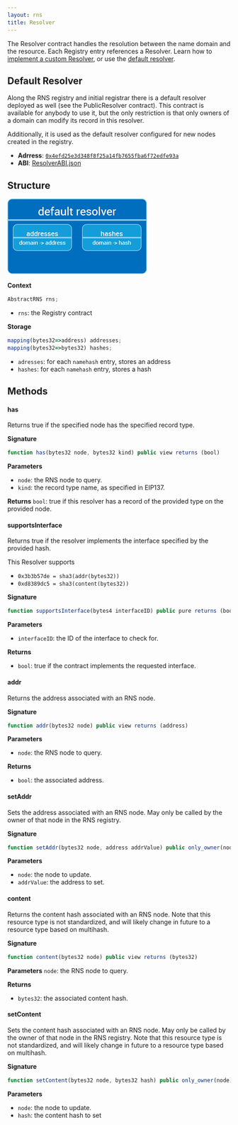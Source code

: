```yaml
---
layout: rns
title: Resolver
---
```


The Resolver contract handles the resolution between the name domain and the resource. Each Registry entry references a Resolver. Learn how to [implement a custom Resolver](/Operation/Resolve-a-name/#custom-resolver), or use the [default resolver](#default-resolver).


## Default Resolver

Along the RNS registry and initial registrar there is a default resolver deployed as well (see the PublicResolver contract). This contract is available for anybody to use it, but the only restriction is that only owners of a domain can modify its record in this resolver. 

Additionally, it is used as the default resolver configured for new nodes created in the registry.

- **Adrress**: [`0x4efd25e3d348f8f25a14fb7655fba6f72edfe93a`](http://explorer.rsk.co/address/0x4efd25e3d348f8f25a14fb7655fba6f72edfe93a)
- **ABI**: [ResolverABI.json](/Architecture/ResolverABI.json)


## Structure

![resolver](/img/public-resolver.png)

**Context**
```js
AbstractRNS rns;
```

- `rns`: the Registry contract

**Storage**
```js
mapping(bytes32=>address) addresses;
mapping(bytes32=>bytes32) hashes;
```

- `adresses`: for each `namehash` entry, stores an address 
- `hashes`: for each `namehash` entry, stores a hash

## Methods

#### has

Returns true if the specified node has the specified record type.

**Signature**   
```js
function has(bytes32 node, bytes32 kind) public view returns (bool)
```

**Parameters**
- `node`: the RNS node to query.
- `kind`: the record type name, as specified in EIP137.

**Returns**
`bool`: true if this resolver has a record of the provided type on the provided node.

#### supportsInterface

Returns true if the resolver implements the interface specified by the provided hash.

This Resolver supports 
- `0x3b3b57de = sha3(addr(bytes32))`
- `0xd8389dc5 = sha3(content(bytes32))`

**Signature**
```js
function supportsInterface(bytes4 interfaceID) public pure returns (bool)
```

**Parameters**
- `interfaceID`: the ID of the interface to check for.

**Returns**
- `bool`: true if the contract implements the requested interface.

#### addr

Returns the address associated with an RNS node.

**Signature**
```js
function addr(bytes32 node) public view returns (address)
```

**Parameters**
- `node`: the RNS node to query.

**Returns**
- `bool`: the associated address.

#### setAddr
Sets the address associated with an RNS node. May only be called by the owner of that node in the RNS registry.

**Signature**
```js
function setAddr(bytes32 node, address addrValue) public only_owner(node)
```

**Parameters**
- `node`: the node to update.
- `addrValue`: the address to set.

#### content
Returns the content hash associated with an RNS node. Note that this resource type is not standardized, and will likely change in future to a resource type based on multihash.

**Signature**
```js
function content(bytes32 node) public view returns (bytes32)
```

**Parameters**
`node`: the RNS node to query.

**Returns**
- `bytes32`: the associated content hash.

#### setContent
Sets the content hash associated with an RNS node. May only be called by the owner of that node in the RNS registry. Note that this resource type is not standardized, and will likely change in future to a resource type based on multihash.

**Signature**
```js
function setContent(bytes32 node, bytes32 hash) public only_owner(node)
```

**Parameters**
- `node`: the node to update.
- `hash`: the content hash to set
